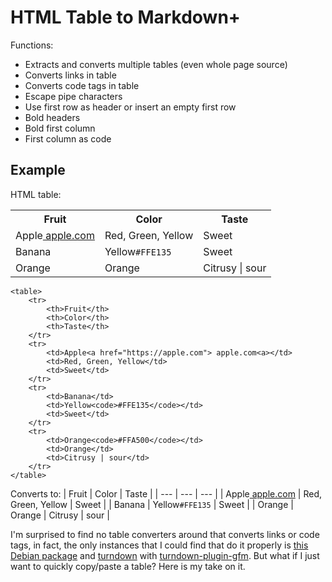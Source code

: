 # HTML Table to Markdown+

Functions:
- Extracts and converts multiple tables (even whole page source)
- Converts links in table
- Converts code tags in table
- Escape pipe characters
- Use first row as header or insert an empty first row
- Bold headers
- Bold first column
- First column as code

## Example

HTML table:
<body>
    <table>
        <tr>
            <th>Fruit</th>
            <th>Color</th>
            <th>Taste</th>
        </tr>
        <tr>
            <td>Apple<a href="https://apple.com"> apple.com<a></td>
            <td>Red, Green, Yellow</td>
            <td>Sweet</td>
        </tr>
        <tr>
            <td>Banana</td>
            <td>Yellow<code>#FFE135</code></td>
            <td>Sweet</td>
        </tr>
        <tr>
            <td>Orange</td>
            <td>Orange</td>
            <td>Citrusy | sour</td>
        </tr>
    </table>
</body>

```
<table>
    <tr>
        <th>Fruit</th>
        <th>Color</th>
        <th>Taste</th>
    </tr>
    <tr>
        <td>Apple<a href="https://apple.com"> apple.com<a></td>
        <td>Red, Green, Yellow</td>
        <td>Sweet</td>
    </tr>
    <tr>
        <td>Banana</td>
        <td>Yellow<code>#FFE135</code></td>
        <td>Sweet</td>
    </tr>
    <tr>
        <td>Orange<code>#FFA500</code></td>
        <td>Orange</td>
        <td>Citrusy | sour</td>
    </tr>
</table>
```

Converts to:
| Fruit | Color | Taste |
| --- | --- | --- |
| Apple[ apple.com](https://apple.coom) | Red, Green, Yellow | Sweet |
| Banana | Yellow`#FFE135` | Sweet |
| Orange | Orange | Citrusy \| sour |

I'm surprised to find no table converters around that converts links or code tags, in fact, the only instances that I could find that do it properly is [this Debian package](https://manpages.debian.org/testing/python3-html2text/html2markdown.py3.1.en.html) and [turndown](https://github.com/mixmark-io/turndown) with [turndown-plugin-gfm](https://github.com/mixmark-io/turndown-plugin-gfm). But what if I just want to quickly copy/paste a table? Here is my take on it.